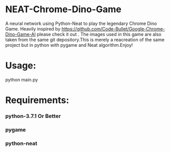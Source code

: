# NEAT-Chrome-Dino-Game
A neural network using Python-Neat to play the legendary Chrome Dino Game. Heavily inspired by https://github.com/Code-Bullet/Google-Chrome-Dino-Game-AI please check it out . The images used in this game are also taken from the same git depository.This is merely a reacreation of the same project but in python with pygame and Neat algorithm.Enjoy!
# Usage:
python main.py


# Requirements:
### python-3.7.1 Or Better
### pygame
### python-neat
